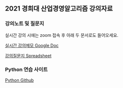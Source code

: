 ## 2021 경희대 산업경영알고리즘 강의자료

### 강의노트 및 질문지

실시간 강의 시에는 zoom 접속 후 아래 두 문서로도 들어오세요.

[실시간 강의메모 Google Doc](https://docs.google.com/document/d/1W5Xdrc8U26Q6rryIAS_o5lQIotwaeok0myewZpaVfqk)

[강의질문지 Spreadsheet](https://docs.google.com/spreadsheets/d/1V7jakZjPTKyLyQIzT8Re8GIwJVlU-Qks4fhPR3VhbVI)

### Python 연습 사이트

[Python Github](https://jjyjung.github.io/python/)

